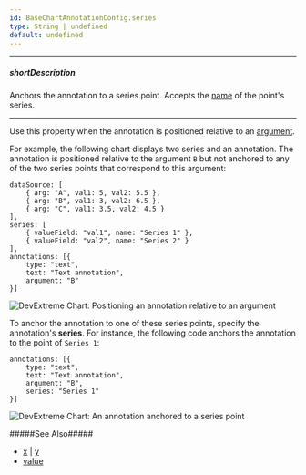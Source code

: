 ```yaml
---
id: BaseChartAnnotationConfig.series
type: String | undefined
default: undefined
---
```

---
##### shortDescription
Anchors the annotation to a series point. Accepts the [name](/api-reference/_hidden/PolarChartSeries/name.md '{basewidgetpath}/Configuration/series/#name') of the point's series.

---
Use this property when the annotation is positioned relative to an [argument](/api-reference/_hidden/BaseChartAnnotationConfig/argument.md '{basewidgetpath}/Configuration/annotations/#argument').

For example, the following chart displays two series and an annotation. The annotation is positioned relative to the argument `B` but not anchored to any of the two series points that correspond to this argument:

    dataSource: [
        { arg: "A", val1: 5, val2: 5.5 },
        { arg: "B", val1: 3, val2: 6.5 },
        { arg: "C", val1: 3.5, val2: 4.5 }
    ],
    series: [
        { valueField: "val1", name: "Series 1" },
        { valueField: "val2", name: "Series 2" }
    ],
    annotations: [{
        type: "text",
        text: "Text annotation",
        argument: "B"
    }]

![DevExtreme Chart: Positioning an annotation relative to an argument](/images/ChartJS/visual_elements/annotation-positioned-against-argument.png)

To anchor the annotation to one of these series points, specify the annotation's **series**. For instance, the following code anchors the annotation to the point of `Series 1`:

    annotations: [{
        type: "text",
        text: "Text annotation",
        argument: "B",
        series: "Series 1"
    }]

![DevExtreme Chart: An annotation anchored to a series point](/images/ChartJS/visual_elements/annotation-positioned-against-series1.png)

#####See Also#####
- [x](/api-reference/_hidden/BaseChartAnnotationConfig/x.md '{basewidgetpath}/Configuration/annotations/#x') | [y](/api-reference/_hidden/BaseChartAnnotationConfig/y.md '{basewidgetpath}/Configuration/annotations/#y')
- [value](/api-reference/_hidden/BaseChartAnnotationConfig/value.md '{basewidgetpath}/Configuration/annotations/#value')